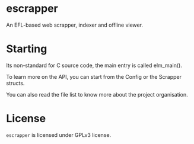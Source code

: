 # escrapper

An EFL-based  web scrapper, indexer and offline viewer.

# Starting

Its non-standard for C source code, the main entry is called elm_main().

To learn more on the API, you can start from the Config or the Scrapper 
structs.

You can also read the file list to know more about the project organisation.

# License

`escrapper` is licensed under GPLv3 license.
